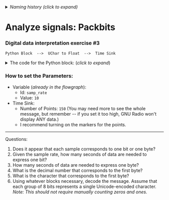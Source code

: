 <details><summary><i>Naming history (click to expand)</i></summary>
<pre>
2023 Jan 23: 090-Sig-interpret-practice-3.md
2023 May 22: 031_Analyze_Sig_Packbits.md
</pre>
</details>

# Analyze signals: Packbits

### Digital data interpretation exercise #3

```
Python Block  -->  UChar to Float  -->  Time Sink
```

<details><summary>The code for the Python block: (<i>click to expand</i>)</summary>

Note: this code is not meant to be readable. Rather, the goal of this exercise is to explore the mystery signal using the Time Sink, Waterfall sink, etc.

```python3
import numpy as np
from gnuradio import gr
from functools import reduce
from operator import concat



name = "Mystery Signal 3"
out_sig_port_0 = np.uint8


def use_func(state_container):
    idx = state_container["count"]
    content = state_container["content"]
    if idx >= len(content):
        return None
    retval = content[idx]
    state_container["count"] += 1
    return retval


def unpackOne(x):
    return list(map(int, f"{x:b}".zfill(8)))


def unpackbits(x):
    return reduce(concat, map(unpackOne, x))


class blk(gr.basic_block):

    def __init__(self):
        gr.basic_block.__init__(
            self,
            name=name,
            in_sig=[],
            out_sig=[out_sig_port_0]
        )
        
        self.use_func = use_func
        content_packed = [84, 72, 69, 32, 68, 79, 71, 83, 32, 65, 82, 69, 32, 73, 78, 32, 80, 79, 83, 73, 84, 73, 79, 78, 46, 32, 32, 32, 32, 32, 32, 32, 32, 32]
        
        self.state_container = {
            "count": 0,
            "content": unpackbits(content_packed)
        }


    def general_work(self, input_items, output_items):
        outval = self.use_func(self.state_container)
        if outval == None:
            return 0
        else:
            dt = output_items[0][0].dtype
            npified = np.array(outval, dtype=dt)
            output_items[0][0] = npified
            return 1
  
```
</details>

### How to set the Parameters:

- Variable (_already in the flowgraph_):
  - Id: `samp_rate`
  - Value: `10`
- Time Sink:
  - Number of Points: `150` (You may need more to see the whole message, but remember -- if you set it too high, GNU Radio won't display ANY data.)
  - I recommend turning on the markers for the points.

---

Questions:

1. Does it appear that each sample corresponds to one bit or one byte?
2. Given the sample rate, how many seconds of data are needed to express one bit?
3. How many seconds of data are needed to express one byte?
4. What is the decimal number that corresponds to the first byte?
5. What is the character that corresponds to the first byte?
6. Using whatever blocks necessary, decode the message. Assume that each group of 8 bits represents a single Unicode-encoded character. _Note: This should not require manually counting zeros and ones._
